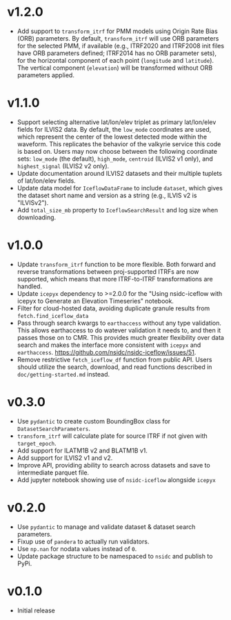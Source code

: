# v1.2.0

- Add support to `transform_itrf` for PMM models using Origin Rate Bias (ORB)
  parameters. By default, `transform_itrf` will use ORB parameters for the
  selected PMM, if available (e.g., ITRF2020 and ITRF2008 init files have ORB
  parameters defined; ITRF2014 has no ORB parameter sets), for the horizontal
  component of each point (`longitude` and `latitude`). The vertical component
  (`elevation`) will be transformed without ORB parameters applied.

# v1.1.0

- Support selecting alternative lat/lon/elev triplet as primary lat/lon/elev
  fields for ILVIS2 data. By default, the `low_mode` coordinates are used, which
  represent the center of the lowest detected mode within the waveform. This
  replicates the behavior of the valkyrie service this code is based on. Users
  may now choose between the following coordinate sets: `low_mode` (the
  default), `high_mode`, `centroid` (ILVIS2 v1 only), and `highest_signal`
  (ILVIS2 v2 only).
- Update documentation around ILVIS2 datasets and their multiple tuplets of
  lat/lon/elev fields.
- Update data model for `IceflowDataFrame` to include `dataset`, which gives the
  dataset short name and version as a string (e.g., ILVIS v2 is "ILVISv2").
- Add `total_size_mb` property to `IceflowSearchResult` and log size when
  downloading.

# v1.0.0

- Update `transform_itrf` function to be more flexible. Both forward and reverse
  transformations between proj-supported ITRFs are now supported, which means
  that more ITRF-to-ITRF transformations are handled.
- Update `icepyx` dependency to >=2.0.0 for the "Using nsidc-iceflow with icepyx
  to Generate an Elevation Timeseries" notebook.
- Filter for cloud-hosted data, avoiding duplicate granule results from
  `fetch.find_iceflow_data`
- Pass through search kwargs to `earthaccess` without any type validation. This
  allows earthaccess to do watever validation it needs to, and then it passes
  those on to CMR. This provides much greater flexibility over data search and
  makes the interface more consistent with `icepyx` and `earthaccess`.
  https://github.com/nsidc/nsidc-iceflow/issues/51.
- Remove restrictive `fetch_iceflow_df` function from public API. Users should
  utilize the search, download, and read functions described in
  `doc/getting-started.md` instead.

# v0.3.0

- Use `pydantic` to create custom BoundingBox class for
  `DatasetSearchParameters`.
- `transform_itrf` will calculate plate for source ITRF if not given with
  `target_epoch`.
- Add support for ILATM1B v2 and BLATM1B v1.
- Add support for ILVIS2 v1 and v2.
- Improve API, providing ability to search across datasets and save to
  intermediate parquet file.
- Add jupyter notebook showing use of `nsidc-iceflow` alongside `icepyx`

# v0.2.0

- Use `pydantic` to manage and validate dataset & dataset search parameters.
- Fixup use of `pandera` to actually run validators.
- Use `np.nan` for nodata values instead of `0`.
- Update package structure to be namespaced to `nsidc` and publish to PyPi.

# v0.1.0

- Initial release
